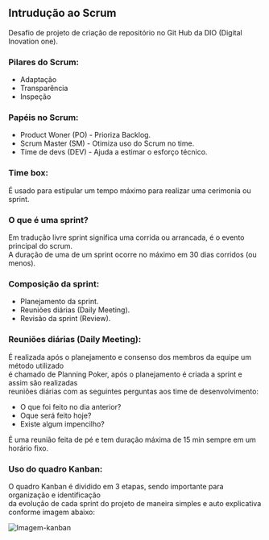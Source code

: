 ## Intrudução ao Scrum

Desafio de projeto de criação de repositório no Git Hub da DIO (Digital Inovation one).

### Pilares do Scrum: 

- Adaptação
- Transparência
- Inspeção


### Papéis no Scrum:

- Product Woner (PO) - Prioriza Backlog.
- Scrum Master (SM) - Otimiza uso do Scrum no time.
- Time de devs (DEV) - Ajuda a estimar o esforço técnico.

### Time box:   

É usado para estipular um tempo máximo para realizar uma cerimonia ou sprint.

### O que é uma sprint?   

Em tradução livre sprint significa uma corrida ou arrancada, é o evento principal do scrum.<br>
A duração de uma de um sprint ocorre no máximo em 30 dias corridos (ou menos).       

### Composição da sprint:             

- Planejamento da sprint.
- Reuniões diárias (Daily Meeting).
- Revisão da sprint (Review).

### Reuniões diárias (Daily Meeting):

É realizada após o planejamento e consenso dos membros da equipe um método utilizado<br>
é chamado de Planning Poker, após o planejamento é criada a sprint e assim são realizadas <br>reuniões diárias com as seguintes perguntas aos time de desenvolvimento:

- O que foi feito no dia anterior?
- Oque será feito hoje?
- Existe algum impencilho?

É uma reunião feita de pé e tem duração máxima de 15 min sempre em um horário fixo.<br>

### Uso do quadro Kanban:

O quadro Kanban é dividido em 3 etapas, sendo importante para organização e identificação<br> da evolução de cada sprint do projeto de maneira simples e auto explicativa<br> conforme imagem abaixo:  

![Imagem-kanban](https://encrypted-tbn0.gstatic.com/images?q=tbn:ANd9GcQmgViHJySw-AKFX3VIOMZ182tj6V_s34S0ag&usqp=CAU)